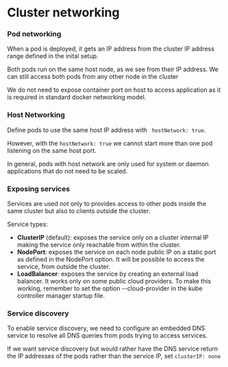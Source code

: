 # Cluster networking 

### Pod networking 

When a pod is deployed, it gets an IP address from the cluster IP address range defined in the inital setup.

Both pods run on the same host node, as we see from their IP address. We can still access both pods from any other node in the cluster

We do not need to expose container port on host to access application as it is required in standard docker networking model.

### Host Networking

Define pods to use the same host IP address with ` hostNetwork: true`.

However, with the `hostNetwork: true` we cannot start more than one pod listening on the same host port.

In general, pods with host network are only used for system or daemon applications that do not need to be scaled.

### Exposing services

Services are used not only to provides access to other pods inside the same cluster but also to clients outside the cluster. 

Service types:

- **ClusterIP** (default): exposes the service only on a cluster internal IP making the service only reachable from within the cluster.
- **NodePort**: exposes the service on each node public IP on a static port as defined in the NodePort option. It will be possible to access the service, from outside the cluster.
- **LoadBalancer**: exposes the service by creating an external load balancer. It works only on some public cloud providers. To make this working, remember to set the option --cloud-provider in the kube controller manager startup file.

### Service discovery

To enable service discovery, we need to configure an embedded DNS service to resolve all DNS queries from pods trying to access services.

If we want service discovery but would rather have the DNS service return the IP addresses of the pods rather than the service IP, set `clusterIP: none`


